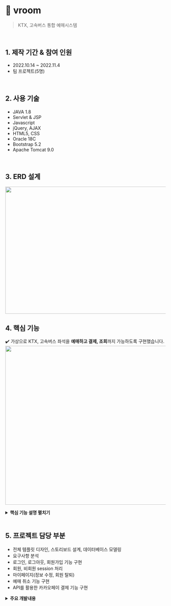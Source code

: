 # :pushpin: vroom
>KTX, 고속버스 통합 예매시스템


</br>

## 1. 제작 기간 & 참여 인원
- 2022.10.14 ~ 2022.11.4
- 팀 프로젝트(5명)

</br>

## 2. 사용 기술
#### 
  - JAVA 1.8
  - Servlet & JSP
  - Javascript
  - jQuery, AJAX  
  - HTML5, CSS
  - Oracle 18C
  - Bootstrap 5.2
  - Apache Tomcat 9.0

</br>

## 3. ERD 설계
<img src="https://user-images.githubusercontent.com/103633968/216342886-8b18cd08-e562-4223-9110-f190e2a9fe00.png" width="800" height="400"/>


## 4. 핵심 기능
✔️ 가상으로 KTX, 고속버스 좌석을 <b>예매하고 결제, 조회</b>까지 가능하도록 구현했습니다. <br>
<img src="https://user-images.githubusercontent.com/103633968/216350959-fcd735a8-5678-4f9d-897e-51c10fecb322.jpg" width="900" height="500"/>

<details>
<summary><b>핵심 기능 설명 펼치기</b></summary>
<div markdown="1"> 

### 4.1. Class Diagram
<img src="https://user-images.githubusercontent.com/103633968/216351491-c602a447-e035-4c9a-92ab-1fbf56a12bdf.jpg" width="900" height="500"/>

### 4.2. Use-Cases Diagram
<img src="https://user-images.githubusercontent.com/103633968/216351729-8108dc1d-2072-43cd-9ab2-dc64322a8694.jpg" width="900" height="500"/>

</div>
</details>

</br>

## 5. 프로젝트 담당 부분
#### 
  - 전체 템플릿 디자인, 스토리보드 설계, 데이터베이스 모델링<br>
  - 요구사항 분석<br>
  - 로그인, 로그아웃, 회원가입 기능 구현<br>
  - 회원, 비회원 session 처리 <br>
  - 마이페이지(정보 수정, 회원 탈퇴) <br>
  - 예매 취소 기능 구현 <br>
  - API를 활용한 카카오페이 결제 기능 구현 <br>

<details>
<summary><b>주요 개발내용</b></summary>
<div markdown="1">
  ✔️<b>로그인&마이페이지</b>
<img src="https://user-images.githubusercontent.com/103633968/216352709-e4c24073-951f-4eec-9547-c07c60ec797d.png" width="900" height="500"/>
  ✔️<b>회원가입</b>
<img src="https://user-images.githubusercontent.com/103633968/216352364-3b136524-735a-4518-94e9-9553a17f7f12.png" width="900" height="500"/>
  ✔️<b>세션처리</b>
<img src="https://user-images.githubusercontent.com/103633968/216352364-3b136524-735a-4518-94e9-9553a17f7f12.png" width="900" height="500"/>
  ✔️<b>예매 취소</b>
<img src="https://user-images.githubusercontent.com/103633968/216353512-517d4253-bc92-4bc3-8b39-142e41768f99.png" width="900" height="500"/>
  ✔️<b>결제</b>
<img src="https://user-images.githubusercontent.com/103633968/216350110-dc6ba2e0-24ac-4f1b-9b42-28dc9847d573.png" width="900" height="500"/>
  ✔️<b>회원정보 조회</b>
<img src="https://user-images.githubusercontent.com/103633968/216352364-3b136524-735a-4518-94e9-9553a17f7f12.png" width="900" height="500"/>

</div>
</details>

